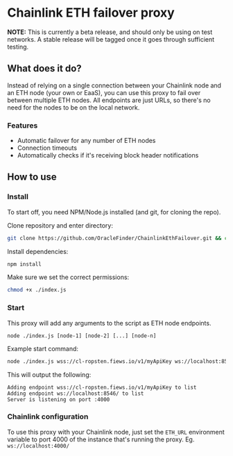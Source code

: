 # Chainlink ETH failover proxy

**NOTE:** This is currently a beta release, and should only be using on test networks. A stable release will be tagged
once it goes through sufficient testing.

## What does it do?

Instead of relying on a single connection between your Chainlink node and an ETH node (your own or EaaS), you can use
this proxy to fail over between multiple ETH nodes. All endpoints are just URLs, so there's no need for the nodes to be
on the local network.

### Features

* Automatic failover for any number of ETH nodes
* Connection timeouts
* Automatically checks if it's receiving block header notifications

## How to use

### Install

To start off, you need NPM/Node.js installed (and git, for cloning the repo).

Clone repository and enter directory:

```bash
git clone https://github.com/OracleFinder/ChainlinkEthFailover.git && cd ChainlinkEthFailover/
```

Install dependencies:

```bash
npm install
```

Make sure we set the correct permissions:

```bash
chmod +x ./index.js
```

### Start

This proxy will add any arguments to the script as ETH node endpoints.

```
node ./index.js [node-1] [node-2] [...] [node-n]
```

Example start command:

```bash
node ./index.js wss://cl-ropsten.fiews.io/v1/myApiKey ws://localhost:8546/
```

This will output the following:

```
Adding endpoint wss://cl-ropsten.fiews.io/v1/myApiKey to list
Adding endpoint ws://localhost:8546/ to list
Server is listening on port :4000
```

### Chainlink configuration

To use this proxy with your Chainlink node, just set the `ETH_URL` environment variable to port 4000 of the instance
that's running the proxy. Eg. `ws://localhost:4000/`
